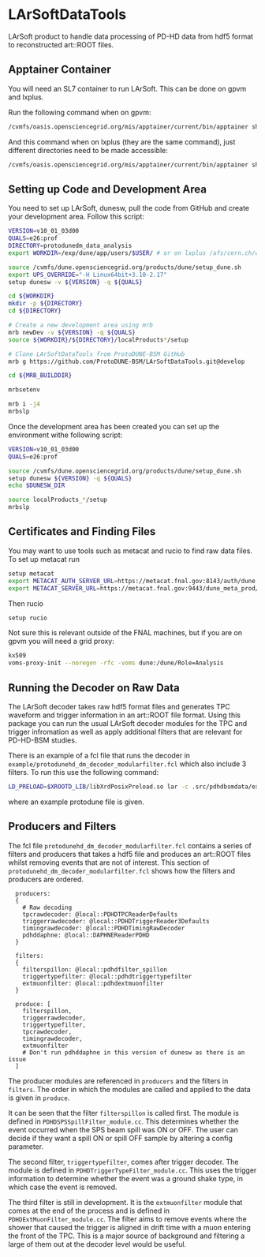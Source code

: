 # LArSoftDataTools

LArSoft product to handle data processing of PD-HD data from hdf5 format to reconstructed art::ROOT files.

## Apptainer Container

You will need an SL7 container to run LArSoft. This can be done on gpvm and lxplus.

Run the following command when on gpvm:

```bash
/cvmfs/oasis.opensciencegrid.org/mis/apptainer/current/bin/apptainer shell --shell=/bin/bash -B /cvmfs,/exp,/nashome,/pnfs/dune,/opt,/run/user,/etc/hostname,/etc/hosts,/etc/krb5.conf --ipc --pid /cvmfs/singularity.opensciencegrid.org/fermilab/fnal-dev-sl7:latest
```

And this command when on lxplus (they are the same command), just different directories need to be made accessible:

```bash
/cvmfs/oasis.opensciencegrid.org/mis/apptainer/current/bin/apptainer shell --shell=/bin/bash -B /cvmfs,/eos,/afs/cern.ch/work,/opt,/run/user,/etc/hostname,/etc/hosts,/etc/krb5.conf --ipc --pid /cvmfs/singularity.opensciencegrid.org/fermilab/fnal-dev-sl7:latest
```

## Setting up Code and Development Area

You need to set up LArSoft, dunesw, pull the code from GitHub and create your development area. Follow this script:

```bash
VERSION=v10_01_03d00
QUALS=e26:prof
DIRECTORY=protodunedm_data_analysis
export WORKDIR=/exp/dune/app/users/$USER/ # or on lxplus /afs/cern.ch/work/c/${USER}/public/

source /cvmfs/dune.opensciencegrid.org/products/dune/setup_dune.sh
export UPS_OVERRIDE="-H Linux64bit+3.10-2.17"
setup dunesw -v ${VERSION} -q ${QUALS}

cd ${WORKDIR}
mkdir -p ${DIRECTORY}
cd ${DIRECTORY}

# Create a new development area using mrb
mrb newDev -v ${VERSION} -q ${QUALS}
source ${WORKDIR}/${DIRECTORY}/localProducts*/setup

# Clone LArSoftDataTools from ProtoDUNE-BSM GitHub
mrb g https://github.com/ProtoDUNE-BSM/LArSoftDataTools.git@develop

cd ${MRB_BUILDDIR}

mrbsetenv

mrb i -j4
mrbslp
```

Once the development area has been created you can set up the environment withe following script:

```bash
VERSION=v10_01_03d00
QUALS=e26:prof

source /cvmfs/dune.opensciencegrid.org/products/dune/setup_dune.sh
setup dunesw ${VERSION} -q ${QUALS}
echo $DUNESW_DIR

source localProducts_*/setup
mrbslp
```

## Certificates and Finding Files

You may want to use tools such as metacat and rucio to find raw data files. To set up metacat run

```bash
setup metacat
export METACAT_AUTH_SERVER_URL=https://metacat.fnal.gov:8143/auth/dune
export METACAT_SERVER_URL=https://metacat.fnal.gov:9443/dune_meta_prod/app
```

Then rucio

```bash
setup rucio
```

Not sure this is relevant outside of the FNAL machines, but if you are on gpvm you will need a grid proxy:

```bash
kx509
voms-proxy-init --noregen -rfc -voms dune:/dune/Role=Analysis
```

## Running the Decoder on Raw Data

The LArSoft decoder takes raw hdf5 format files and generates TPC waveform and trigger information in an art::ROOT file format. Using this package you can run the usual LArSoft decoder modules for the TPC and trigger infromation as well as apply additional filters that are relevant for PD-HD-BSM studies.

There is an example of a fcl file that runs the decoder in `example/protodunehd_dm_decoder_modularfilter.fcl` which also include 3 filters. To run this use the following command:

```bash
LD_PRELOAD=$XROOTD_LIB/libXrdPosixPreload.so lar -c .src/pdhdbsmdata/example/protodunehd_dm_decoder_modularfilter.fcl root://eospublic.cern.ch:1094//eos/experiment/neutplatform/protodune/dune/hd-protodune/75/9a/np04hd_raw_run029425_0887_dataflow0_datawriter_0_20241006T161230.hdf5
```

where an example protodune file is given.

## Producers and Filters

The fcl file `protodunehd_dm_decoder_modularfilter.fcl` contains a series of filters and producers that takes a hdf5 file and produces an art::ROOT files whilst removing events that are not of interest. This section of `protodunehd_dm_decoder_modularfilter.fcl` shows how the filters and producers are ordered.

```fcl
  producers:
  {
    # Raw decoding
    tpcrawdecoder: @local::PDHDTPCReaderDefaults
    triggerrawdecoder: @local::PDHDTriggerReader3Defaults 
    timingrawdecoder: @local::PDHDTimingRawDecoder
    pdhddaphne: @local::DAPHNEReaderPDHD
  }

  filters:
  {
    filterspillon: @local::pdhdfilter_spillon
    triggertypefilter: @local::pdhdtriggertypefilter
    extmuonfilter: @local::pdhdextmuonfilter
  }

  produce: [
    filterspillon,
    triggerrawdecoder,
    triggertypefilter,
    tpcrawdecoder,
    timingrawdecoder,
    extmuonfilter
    # Don't run pdhddaphne in this version of dunesw as there is an issue
  ]
```

The producer modules are referenced in `producers` and the filters in `filters`. The order in which the modules are called and applied to the data is given in `produce`.

It can be seen that the filter `filterspillon` is called first. The module is defined in `PDHDSPSSpillFilter_module.cc`. This determines whether the event occurred when the SPS beam spill was ON or OFF. The user can decide if they want a spill ON or spill OFF sample by altering a config parameter.

The second filter, `triggertypefilter`, comes after trigger decoder. The module is defined in `PDHDTriggerTypeFilter_module.cc`. This uses the trigger information to determine whether the event was a ground shake type, in which case the event is removed.

The third filter is still in development. It is the `extmuonfilter` module that comes at the end of the process and is defined in `PDHDExtMuonFilter_module.cc`. The filter aims to remove events where the shower that caused the trigger is aligned in drift time with a muon entering the front of the TPC. This is a major source of background and filtering a large of them out at the decoder level would be useful.
